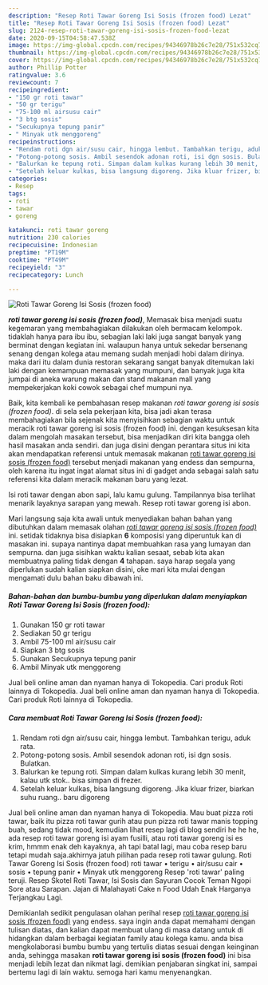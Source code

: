 ```yaml
---
description: "Resep Roti Tawar Goreng Isi Sosis (frozen food) Lezat"
title: "Resep Roti Tawar Goreng Isi Sosis (frozen food) Lezat"
slug: 2124-resep-roti-tawar-goreng-isi-sosis-frozen-food-lezat
date: 2020-09-15T04:58:47.538Z
image: https://img-global.cpcdn.com/recipes/94346978b26c7e28/751x532cq70/roti-tawar-goreng-isi-sosis-frozen-food-foto-resep-utama.jpg
thumbnail: https://img-global.cpcdn.com/recipes/94346978b26c7e28/751x532cq70/roti-tawar-goreng-isi-sosis-frozen-food-foto-resep-utama.jpg
cover: https://img-global.cpcdn.com/recipes/94346978b26c7e28/751x532cq70/roti-tawar-goreng-isi-sosis-frozen-food-foto-resep-utama.jpg
author: Phillip Potter
ratingvalue: 3.6
reviewcount: 7
recipeingredient:
- "150 gr roti tawar"
- "50 gr terigu"
- "75-100 ml airsusu cair"
- "3 btg sosis"
- "Secukupnya tepung panir"
- " Minyak utk menggoreng"
recipeinstructions:
- "Rendam roti dgn air/susu cair, hingga lembut. Tambahkan terigu, aduk rata."
- "Potong-potong sosis. Ambil sesendok adonan roti, isi dgn sosis. Bulatkan."
- "Balurkan ke tepung roti. Simpan dalam kulkas kurang lebih 30 menit, kalau utk stok.. bisa simpan di frezer."
- "Setelah keluar kulkas, bisa langsung digoreng. Jika kluar frizer, biarkan suhu ruang.. baru digoreng"
categories:
- Resep
tags:
- roti
- tawar
- goreng

katakunci: roti tawar goreng 
nutrition: 230 calories
recipecuisine: Indonesian
preptime: "PT19M"
cooktime: "PT49M"
recipeyield: "3"
recipecategory: Lunch

---
```



![Roti Tawar Goreng Isi Sosis (frozen food)](https://img-global.cpcdn.com/recipes/94346978b26c7e28/751x532cq70/roti-tawar-goreng-isi-sosis-frozen-food-foto-resep-utama.jpg)

<b><i>roti tawar goreng isi sosis (frozen food)</i></b>, Memasak bisa menjadi suatu kegemaran yang membahagiakan dilakukan oleh bermacam kelompok. tidaklah hanya para ibu ibu, sebagian laki laki juga sangat banyak yang berminat dengan kegiatan ini. walaupun hanya untuk sekedar bersenang senang dengan kolega atau memang sudah menjadi hobi dalam dirinya. maka dari itu dalam dunia restoran sekarang sangat banyak ditemukan laki laki dengan kemampuan memasak yang mumpuni, dan banyak juga kita jumpai di aneka warung makan dan stand makanan mall yang mempekerjakan koki cowok sebagai chef mumpuni nya.

Baik, kita kembali ke pembahasan resep makanan <i>roti tawar goreng isi sosis (frozen food)</i>. di sela sela pekerjaan kita, bisa jadi akan terasa membahagiakan bila sejenak kita menyisihkan sebagian waktu untuk meracik roti tawar goreng isi sosis (frozen food) ini. dengan kesuksesan kita dalam mengolah masakan tersebut, bisa menjadikan diri kita bangga oleh hasil masakan anda sendiri. dan juga disini dengan perantara situs ini kita akan mendapatkan referensi untuk memasak makanan <u>roti tawar goreng isi sosis (frozen food)</u> tersebut menjadi makanan yang endess dan sempurna, oleh karena itu ingat ingat alamat situs ini di gadget anda sebagai salah satu referensi kita dalam meracik makanan baru yang lezat.

Isi roti tawar dengan abon sapi, lalu kamu gulung. Tampilannya bisa terlihat menarik layaknya sarapan yang mewah. Resep roti tawar goreng isi abon.


Mari langsung saja kita awali untuk menyediakan bahan bahan yang dibutuhkan dalam memasak olahan <u><i>roti tawar goreng isi sosis (frozen food)</i></u> ini. setidak tidaknya bisa disiapkan <b>6</b> komposisi yang diperuntuk kan di masakan ini. supaya nantinya dapat membuahkan rasa yang lumayan dan sempurna. dan juga sisihkan waktu kalian sesaat, sebab kita akan membuatnya paling tidak dengan <b>4</b> tahapan. saya harap segala yang diperlukan sudah kalian siapkan disini, oke mari kita mulai dengan mengamati dulu bahan baku dibawah ini.

<!--inarticleads1-->

##### Bahan-bahan dan bumbu-bumbu yang diperlukan dalam menyiapkan Roti Tawar Goreng Isi Sosis (frozen food):

1. Gunakan 150 gr roti tawar
1. Sediakan 50 gr terigu
1. Ambil 75-100 ml air/susu cair
1. Siapkan 3 btg sosis
1. Gunakan Secukupnya tepung panir
1. Ambil  Minyak utk menggoreng


Jual beli online aman dan nyaman hanya di Tokopedia. Cari produk Roti lainnya di Tokopedia. Jual beli online aman dan nyaman hanya di Tokopedia. Cari produk Roti lainnya di Tokopedia. 

<!--inarticleads2-->

##### Cara membuat Roti Tawar Goreng Isi Sosis (frozen food):

1. Rendam roti dgn air/susu cair, hingga lembut. Tambahkan terigu, aduk rata.
1. Potong-potong sosis. Ambil sesendok adonan roti, isi dgn sosis. Bulatkan.
1. Balurkan ke tepung roti. Simpan dalam kulkas kurang lebih 30 menit, kalau utk stok.. bisa simpan di frezer.
1. Setelah keluar kulkas, bisa langsung digoreng. Jika kluar frizer, biarkan suhu ruang.. baru digoreng


Jual beli online aman dan nyaman hanya di Tokopedia. Mau buat pizza roti tawar, baik itu pizza roti tawar gurih atau pun pizza roti tawar manis topping buah, sedang tidak mood, kemudian lihat resep lagi di blog sendiri he he he, ada resep roti tawar goreng isi ayam fusilli, atau roti tawar goreng isi es krim, hmmm enak deh kayaknya, ah tapi batal lagi, mau coba resep baru tetapi mudah saja.akhirnya jatuh pilihan pada resep roti tawar gulung. Roti Tawar Goreng Isi Sosis (frozen food) roti tawar • terigu • air/susu cair • sosis • tepung panir • Minyak utk menggoreng Resep &#39;roti tawar&#39; paling teruji. Resep Skotel Roti Tawar, Isi Sosis dan Sayuran Cocok Teman Ngopi Sore atau Sarapan. Jajan di Malahayati Cake n Food Udah Enak Harganya Terjangkau Lagi. 

Demikianlah sedikit pengulasan olahan perihal resep <u>roti tawar goreng isi sosis (frozen food)</u> yang endess. saya ingin anda dapat memahami dengan tulisan diatas, dan kalian dapat membuat ulang di masa datang untuk di hidangkan dalam berbagai kegiatan family atau kolega kamu. anda bisa mengkolaborasi bumbu bumbu yang tertulis diatas sesuai dengan keinginan anda, sehingga masakan <b>roti tawar goreng isi sosis (frozen food)</b> ini bisa menjadi lebih lezat dan nikmat lagi. demikian penjabaran singkat ini, sampai bertemu lagi di lain waktu. semoga hari kamu menyenangkan.
